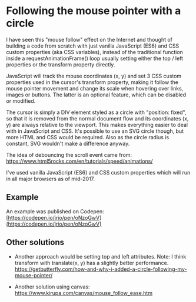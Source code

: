 # Following the mouse pointer with a circle  

I have seen this "mouse follow" effect on the Internet and thought of building a code from scratch with just vanilla JavaScript (ES6) and CSS custom properties (aka CSS variables), instead of the traditional function inside a requestAnimationFrame() loop usually setting either the top / left properties or the transform property directly.

JavaScript will track the mouse coordinates (x, y) and set 3 CSS custom properties used in the cursor's transform property, making it follow the mouse pointer movement and change its scale when hovering over links, images or buttons. The latter is an optional feature, which can be disabled or modified.

The cursor is simply a DIV element styled as a circle with "position: fixed", so that it is removed from the normal document flow and its coordinates (x, y) are always relative to the viewport. This makes everything easier to deal with in JavaScript and CSS. It's possible to use an SVG circle though, but more HTML and CSS would be required. Also as the circle radius is constant, SVG wouldn't make a difference anyway.

The idea of debouncing the scroll event came from:  
https://www.html5rocks.com/en/tutorials/speed/animations/

I've used vanilla JavaScript (ES6) and CSS custom properties which will run in all major browsers as of mid-2017.

## Example  
An example was published on Codepen:  
[https://codepen.io/jrio/pen/oNzoGwV](https://codepen.io/jrio/pen/oNzoGwV)

## Other solutions  
- Another approach would be setting top and left attributes. Note: I think transform with translate(x, y) has a slightly better performance. 
  https://getbutterfly.com/how-and-why-i-added-a-circle-following-my-mouse-pointer/

- Another solution using canvas:  
  https://www.kirupa.com/canvas/mouse_follow_ease.htm
